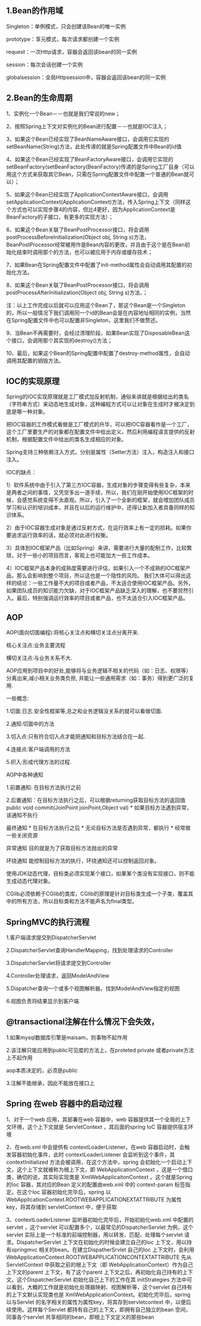 ## 1.Bean的作用域

Singleton：单例模式，只会创建该Bean的唯一实例   

prototype：享元模式，每次请求都创建一个实例

request：一次Http请求，容器会返回该bean的同一实例

session：每次会话创建一个实例

globalsession：全局Httpsession中，容器会返回该bean的同一实例
## 2.Bean的生命周期

 1、实例化一个Bean－－也就是我们常说的new；

 2、按照Spring上下文对实例化的Bean进行配置－－也就是IOC注入；

 3、如果这个Bean已经实现了BeanNameAware接口，会调用它实现的setBeanName(String)方法，此处传递的就是Spring配置文件中Bean的id值

 4、如果这个Bean已经实现了BeanFactoryAware接口，会调用它实现的setBeanFactory(setBeanFactory(BeanFactory)传递的是Spring工厂自身（可以用这个方式来获取其它Bean，只需在Spring配置文件中配置一个普通的Bean就可以）；

 5、如果这个Bean已经实现了ApplicationContextAware接口，会调用setApplicationContext(ApplicationContext)方法，传入Spring上下文（同样这个方式也可以实现步骤4的内容，但比4更好，因为ApplicationContext是BeanFactory的子接口，有更多的实现方法）；

 6、如果这个Bean关联了BeanPostProcessor接口，将会调用postProcessBeforeInitialization(Object obj, String s)方法，BeanPostProcessor经常被用作是Bean内容的更改，并且由于这个是在Bean初始化结束时调用那个的方法，也可以被应用于内存或缓存技术；

 7、如果Bean在Spring配置文件中配置了init-method属性会自动调用其配置的初始化方法。

 8、如果这个Bean关联了BeanPostProcessor接口，将会调用postProcessAfterInitialization(Object obj, String s)方法、；

 注：以上工作完成以后就可以应用这个Bean了，那这个Bean是一个Singleton的，所以一般情况下我们调用同一个id的Bean会是在内容地址相同的实例，当然在Spring配置文件中也可以配置非Singleton，这里我们不做赘述。

 9、当Bean不再需要时，会经过清理阶段，如果Bean实现了DisposableBean这个接口，会调用那个其实现的destroy()方法；

 10、最后，如果这个Bean的Spring配置中配置了destroy-method属性，会自动调用其配置的销毁方法。

## IOC的实现原理

Spring的IOC实现原理就是工厂模式加反射机制，通俗来讲就是根据给出的类名（字符串方式）来动态地生成对象，这种编程方式可以让对象在生成时才被决定到底是哪一种对象。

把IOC容器的工作模式看做是工厂模式的升华，可以把IOC容器看作是一个工厂，这个工厂里要生产的对象都在配置文件中给出定义，然后利用编程语言提供的反射机制，根据配置文件中给出的类名生成相应的对象。

Spring支持三种依赖注入方式，分别是属性（Setter方法）注入，构造注入和接口注入。

IOC的缺点：

1）软件系统中由于引入了第三方IOC容器，生成对象的步骤变得有些复杂，本来是两者之间的事情，又凭空多出一道手续，所以，我们在刚开始使用IOC框架的时候，会感觉系统变得不太直观。所以，引入了一个全新的框架，就会增加团队成员学习和认识的培训成本，并且在以后的运行维护中，还得让新加入者具备同样的知识体系。

2）由于IOC容器生成对象是通过反射方式，在运行效率上有一定的损耗。如果你要追求运行效率的话，就必须对此进行权衡。

3）具体到IOC框架产品（比如Spring）来讲，需要进行大量的配制工作，比较繁琐，对于一些小的项目而言，客观上也可能加大一些工作成本。

4）IOC框架产品本身的成熟度需要进行评估，如果引入一个不成熟的IOC框架产品，那么会影响到整个项目，所以这也是一个隐性的风险。 我们大体可以得出这样的结论：一些工作量不大的项目或者产品，不太适合使用IOC框架产品。另外，如果团队成员的知识能力欠缺，对于IOC框架产品缺乏深入的理解，也不要贸然引入。最后，特别强调运行效率的项目或者产品，也不太适合引入IOC框架产品。

## AOP

AOP(面向切面编程):将核心关注点和横切关注点分离开来.

核心关注点:业务主要流程

横切关注点:与业务关系不大.

AOP应用到项目中的好处,能够将与业务逻辑不相关的代码（如：日志、权限等）分离出来,减小相关业务类负担, 并能让一些通用需求（如：事务）得到更广泛的复用.

 一些概念:

1.切面:日志.安全性框架等,总之和业务逻辑没关系的就可以看做切面.

2.通知:切面中的方法

3.切入点:只有符合切入点才能把通知和目标方法结合在一起.

4.连接点:客户端调用的方法

5.织入:形成代理方法的过程.

AOP中各种通知

1.前置通知: 在目标方法执行之前

2.后置通知：在目标方法执行之后，可以根据returning获取目标方法的返回值 public void commit(JoinPoint joinPoint,Object val) * 如果目标方法遇到异常，该通知不执行

 最终通知 * 在目标方法执行之后 * 无论目标方法是否遇到异常，都执行 * 经常做一些关闭资源

异常通知 目的就是为了获取目标方法抛出的异常

环绕通知 能控制目标方法的执行，环绕通知还可以控制返回对象。

使用JDK动态代理，目标类必须实现某个接口，如果某个类没有实现接口，则不能生成动态代理对象。

CGlib必须依赖于CGlib的类库，CGlib的原理是针对目标类生成一个子类，覆盖其中的所有方法，所以目标类和方法不能声名为final类型。

## SpringMVC的执行流程

1.客户端请求提交到DispatcherServlet

2.DispatcherServlet查询HandlerMapping，找到处理请求的Controller

3.DispatcherServlet将请求提交到Controller

4.Controller处理请求，返回ModelAndView

5.Dispatcher查询一个或多个视图解析器，找到ModelAndView指定的视图

6.视图负责将结果显示到客户端




## @transactional注解在什么情况下会失效，

1.如果mysql数据库引擎是maisam，则事物不起作用

2.该注解只能应用到public可见度的方法上，在proteted private 或者private方法上不起作用

  aop本质决定的，必须是public

3.注解不能继承，因此不能放在接口上
 
## Spring 在web 容器中的启动过程

1、对于一个web 应用，其部署在web 容器中，web 容器提供其一个全局的上下文环境，这个上下文就是 ServletContext ，其后面的spring IoC 容器提供宿主环境

2、在web.xml 中会提供有 contextLoaderListener。在web 容器启动时，会触发容器初始化事件，此时 contextLoaderListener 会监听到这个事件，其 contextInitialized 方法会被调用，在这个方法中，spring 会初始化一个启动上下文，这个上下文就被称为根上下文，即 WebApplicationContext ，这是一个借口类，确切的说，其实际实现类是 XmlWebApplicaitonContext 。这个就是Spring 的Ioc 容器，其对应的Bean 定义的配置由web.xml 中的 context-param 标签指定。在这个Ioc 容器初始化完毕后，spring 以WebApplicationContext.ROOTWEBAPPLICATIONEXTATTRIBUTE 为属性key，将其存储到 servletContext 中，便于获取

3、contextLoaderListener 监听器初始化完毕后，开始初始化web.xml 中配置的servlet ，这个servlet 可以配置多个，以最常见的DispatcherServlet 为例，这个servlet 实际上是一个标准的前端控制器，用以转发、匹配、处理每个servlet 请求。DispatcherServlet 上下文在初始化的时候会建立自己的Ioc 上下文，用以持有springmvc 相关的bean。在建立DispatherSrvlet 自己的Ioc 上下文时，会利用 WebApplicationContext.ROOTWEBAPPLICATIONCONTEXTATTRIBUTE 先从ServletContext 中获取之前的根上下文（即 WebApplicationContext）作为自己上下文的parent 上下文，有了这个parent 上下文之后，再初始化自己持有的上下文。这个DispatcherServlet 初始化自己上下的工作在其 initStrategies 方法中可以看到，大概的工作就是初始化处理器映射、视图解析等，这个servlet 自己持有的上下文默认实现类也是 XmlWebApplicationContext。初始化完毕后，spring以与Servlet 的名字相关的属性为属性key，将其存到servletcontext 中，以便后续使用。这样每个Servlet 都持有自己的上下文，即拥有自己独立的bean 空间，同事各个servlet 共享相同的bean，即根上下文定义的那些bean
